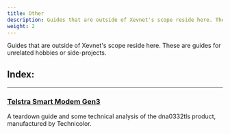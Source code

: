 ```yaml
---
title: Other
description: Guides that are outside of Xevnet's scope reside here. These are guides for unrelated hobbies or side-projects.
weight: 2
---
```


Guides that are outside of Xevnet's scope reside here. These are guides for unrelated hobbies or side-projects.
## Index:

---

### [Telstra Smart Modem Gen3](/other/dna0332tls)
A teardown guide and some technical analysis of the dna0332tls product, manufactured by Technicolor.